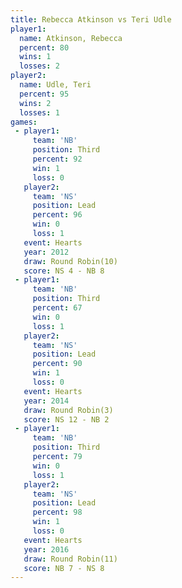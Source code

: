```yaml
---
title: Rebecca Atkinson vs Teri Udle
player1:                 
  name: Atkinson, Rebecca
  percent: 80            
  wins: 1                
  losses: 2              
player2:                 
  name: Udle, Teri       
  percent: 95            
  wins: 2                
  losses: 1              
games:
 - player1:         
     team: 'NB'     
     position: Third
     percent: 92    
     win: 1         
     loss: 0        
   player2:        
     team: 'NS'    
     position: Lead
     percent: 96   
     win: 0        
     loss: 1       
   event: Hearts        
   year: 2012           
   draw: Round Robin(10)
   score: NS 4 - NB 8   
 - player1:         
     team: 'NB'     
     position: Third
     percent: 67    
     win: 0         
     loss: 1        
   player2:        
     team: 'NS'    
     position: Lead
     percent: 90   
     win: 1        
     loss: 0       
   event: Hearts       
   year: 2014          
   draw: Round Robin(3)
   score: NS 12 - NB 2 
 - player1:         
     team: 'NB'     
     position: Third
     percent: 79    
     win: 0         
     loss: 1        
   player2:        
     team: 'NS'    
     position: Lead
     percent: 98   
     win: 1        
     loss: 0       
   event: Hearts        
   year: 2016           
   draw: Round Robin(11)
   score: NB 7 - NS 8   
---
```

